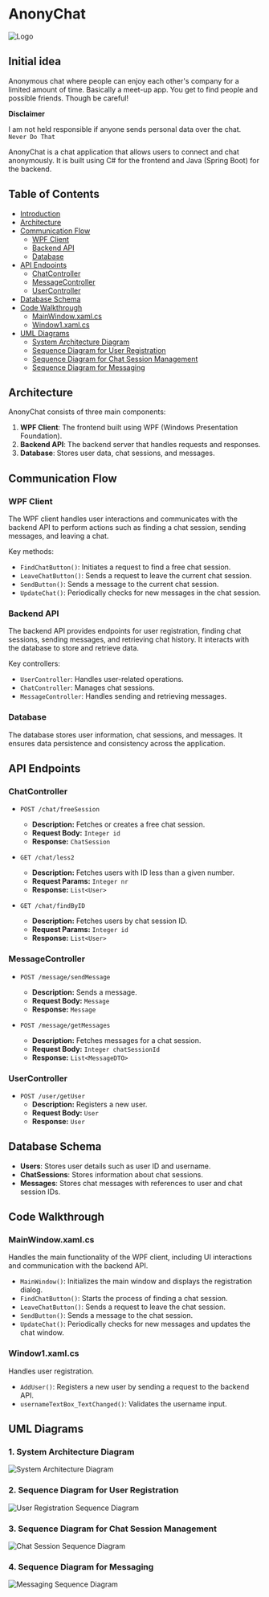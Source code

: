 # AnonyChat

![Logo](Assets/Logo.png)

## Initial idea

Anonymous chat where people can enjoy each other's company for a limited amount of time.
Basically a meet-up app. You get to find people and possible friends.
Though be careful!

**Disclaimer**

I am not held responsible if anyone sends personal data over the chat.\
``Never Do That``

AnonyChat is a chat application that allows users to connect and chat anonymously. It is built using C# for the frontend and Java (Spring Boot) for the backend.

## Table of Contents
- [Introduction](#introduction)
- [Architecture](#architecture)
- [Communication Flow](#communication-flow)
  - [WPF Client](#wpf-client)
  - [Backend API](#backend-api)
  - [Database](#database)
- [API Endpoints](#api-endpoints)
  - [ChatController](#chatcontroller)
  - [MessageController](#messagecontroller)
  - [UserController](#usercontroller)
- [Database Schema](#database-schema)
- [Code Walkthrough](#code-walkthrough)
  - [MainWindow.xaml.cs](#mainwindowxamlcs)
  - [Window1.xaml.cs](#window1xamlcs)
- [UML Diagrams](#uml-diagrams)
  - [System Architecture Diagram](#system-architecture-diagram)
  - [Sequence Diagram for User Registration](#sequence-diagram-for-user-registration)
  - [Sequence Diagram for Chat Session Management](#sequence-diagram-for-chat-session-management)
  - [Sequence Diagram for Messaging](#sequence-diagram-for-messaging)

## Architecture

AnonyChat consists of three main components:
1. **WPF Client**: The frontend built using WPF (Windows Presentation Foundation).
2. **Backend API**: The backend server that handles requests and responses.
3. **Database**: Stores user data, chat sessions, and messages.

## Communication Flow

### WPF Client
The WPF client handles user interactions and communicates with the backend API to perform actions such as finding a chat session, sending messages, and leaving a chat.

Key methods:
- `FindChatButton()`: Initiates a request to find a free chat session.
- `LeaveChatButton()`: Sends a request to leave the current chat session.
- `SendButton()`: Sends a message to the current chat session.
- `UpdateChat()`: Periodically checks for new messages in the chat session.

### Backend API
The backend API provides endpoints for user registration, finding chat sessions, sending messages, and retrieving chat history. It interacts with the database to store and retrieve data.

Key controllers:
- `UserController`: Handles user-related operations.
- `ChatController`: Manages chat sessions.
- `MessageController`: Handles sending and retrieving messages.

### Database
The database stores user information, chat sessions, and messages. It ensures data persistence and consistency across the application.

## API Endpoints

### ChatController

- `POST /chat/freeSession`
  - **Description:** Fetches or creates a free chat session.
  - **Request Body:** `Integer id`
  - **Response:** `ChatSession`

- `GET /chat/less2`
  - **Description:** Fetches users with ID less than a given number.
  - **Request Params:** `Integer nr`
  - **Response:** `List<User>`

- `GET /chat/findByID`
  - **Description:** Fetches users by chat session ID.
  - **Request Params:** `Integer id`
  - **Response:** `List<User>`

### MessageController

- `POST /message/sendMessage`
  - **Description:** Sends a message.
  - **Request Body:** `Message`
  - **Response:** `Message`

- `POST /message/getMessages`
  - **Description:** Fetches messages for a chat session.
  - **Request Body:** `Integer chatSessionId`
  - **Response:** `List<MessageDTO>`

### UserController

- `POST /user/getUser`
  - **Description:** Registers a new user.
  - **Request Body:** `User`
  - **Response:** `User`

## Database Schema

- **Users**: Stores user details such as user ID and username.
- **ChatSessions**: Stores information about chat sessions.
- **Messages**: Stores chat messages with references to user and chat session IDs.

## Code Walkthrough

### MainWindow.xaml.cs
Handles the main functionality of the WPF client, including UI interactions and communication with the backend API.

- `MainWindow()`: Initializes the main window and displays the registration dialog.
- `FindChatButton()`: Starts the process of finding a chat session.
- `LeaveChatButton()`: Sends a request to leave the chat session.
- `SendButton()`: Sends a message to the chat session.
- `UpdateChat()`: Periodically checks for new messages and updates the chat window.

### Window1.xaml.cs
Handles user registration.

- `AddUser()`: Registers a new user by sending a request to the backend API.
- `usernameTextBox_TextChanged()`: Validates the username input.

## UML Diagrams

### 1. System Architecture Diagram
![System Architecture Diagram](Assets/System_Architecture.png)

### 2. Sequence Diagram for User Registration
![User Registration Sequence Diagram](Assets/Sequence_User_Registration.png)

### 3. Sequence Diagram for Chat Session Management
![Chat Session Sequence Diagram](Assets/Sequence_ChatSession_Management.png)

### 4. Sequence Diagram for Messaging
![Messaging Sequence Diagram](Assets/Sequence_Messaging.png)
